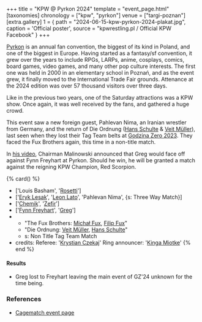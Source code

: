 +++
title = "KPW @ Pyrkon 2024"
template = "event_page.html"
[taxonomies]
chronology = ["kpw", "pyrkon"]
venue = ["targi-poznan"]
[extra.gallery]
1 = { path = "2024-06-15-kpw-pyrkon-2024-plakat.jpg", caption = 'Official poster', source = "kpwrestling.pl / Official KPW Facebook" }
+++

[Pyrkon][pyrkon] is an annual fan convention, the biggest of its kind in Poland, and one of the biggest in Europe. Having started as a fantasy/sf convention, it grew over the years to include RPGs, LARPs, anime, cosplays, comics, board games, video games, and many other pop culture interests. The first one was held in 2000 in an elementary school in Poznań, and as the event grew, it finally moved to the International Trade Fair grounds. Attenance at the 2024 edition was over 57 thousand visitors over three days.

Like in the previous two years, one of the Saturday attractions was a KPW show. Once again, it was well received by the fans, and gathered a huge crowd.

This event saw a new foreign guest, Pahlevan Nima, an Iranian wrestler from Germany, and the return of Die Ordnung ([Hans Schulte](@/w/hans-schulte.md) & [Veit Müller](@/w/veit-mueller.md)), last seen when they lost their Tag Team belts at [Godzina Zero 2023](@/e/kpw/2023-08-18-kpw-godzina-zero-2023.md). They faced the Fux Brothers again, this time in a non-title match.

In [his video][malinowski-video], Chairman Malinowski announced that Greg would face off against Fynn Freyhart at Pyrkon. Should he win, he will be granted a match against the reigning KPW Champion, Red Scorpion.


{% card() %}
- ['Louis Basham', '[Rosetti](@/w/rosetti.md)']
- ['[Eryk Lesak](@/w/eryk-lesak.md)', '[Leon Lato](@/w/leon-lato.md)', 'Pahlevan Nima',
  {s: Three Way Match}]
- ['[Chemik](@/w/chemik.md)', '[Zefir](@/w/zefir.md)']
- ['[Fynn Freyhart](@/w/fynn-freyhart.md)', '[Greg](@/w/greg.md)']
- - "The Fux Brothers: [Michał Fux](@/w/michal-fux.md), [Filip Fux](@/w/filip-fux.md)"
  - "Die Ordnung: [Veit Müller](@/w/veit-mueller.md), [Hans Schulte](@/w/hans-schulte.md)"
  - s: Non Title Tag Team Match
- credits:
    Referee: '[Krystian Czekaj](@/w/krystian-czekaj.md)'
    Ring announcer: '[Kinga Miotke](@/w/kinga-miotke.md)'
{% end %}

#### Results

* Greg lost to Freyhart leaving the main event of GZ'24 unknown for the time being.

### References

* [Cagematch event page](https://www.cagematch.net/?id=1&nr=397160)

[pyrkon]: https://en.wikipedia.org/wiki/Pyrkon
[malinowski-video]: https://www.youtube.com/watch?v=dZ1HmSC_iqs
